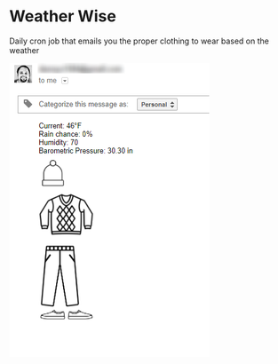 # Weather Wise

Daily cron job that emails you the proper clothing to wear based on the weather

[![Figure 2](./WeatherWise/images/Example.png)](./WeatherWise/images/Example.png)

